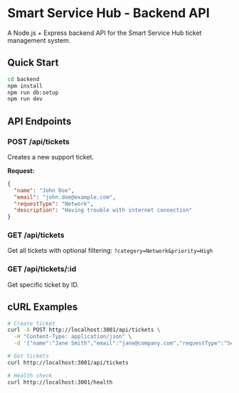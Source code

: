 # Smart Service Hub - Backend API

A Node.js + Express backend API for the Smart Service Hub ticket management system.

## Quick Start

```bash
cd backend
npm install
npm run db:setup
npm run dev
```

## API Endpoints

### POST /api/tickets
Creates a new support ticket.

**Request:**
```json
{
  "name": "John Doe",
  "email": "john.doe@example.com", 
  "requestType": "Network",
  "description": "Having trouble with internet connection"
}
```

### GET /api/tickets
Get all tickets with optional filtering: `?category=Network&priority=High`

### GET /api/tickets/:id
Get specific ticket by ID.

## cURL Examples

```bash
# Create ticket
curl -X POST http://localhost:3001/api/tickets \
  -H "Content-Type: application/json" \
  -d '{"name":"Jane Smith","email":"jane@company.com","requestType":"Security","description":"Password reset needed"}'

# Get tickets  
curl http://localhost:3001/api/tickets

# Health check
curl http://localhost:3001/health
```